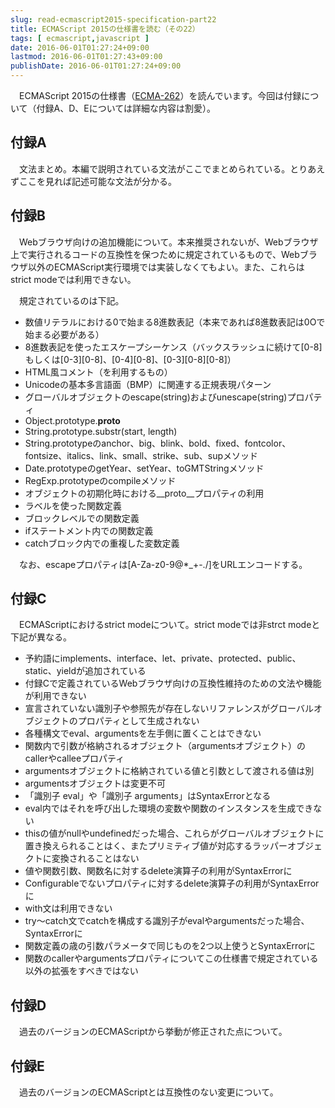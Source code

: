 ```yaml
---
slug: read-ecmascript2015-specification-part22
title: ECMAScript 2015の仕様書を読む（その22）
tags: [ ecmascript,javascript ]
date: 2016-06-01T01:27:24+09:00
lastmod: 2016-06-01T01:27:43+09:00
publishDate: 2016-06-01T01:27:24+09:00
---
```


　ECMAScript 2015の仕様書（[ECMA-262](http://www.ecma-international.org/publications/standards/Ecma-262.html)）を読んでいます。今回は付録について（付録A、D、Eについては詳細な内容は割愛）。

## 付録A


　文法まとめ。本編で説明されている文法がここでまとめられている。とりあえずここを見れば記述可能な文法が分かる。

## 付録B


　Webブラウザ向けの追加機能について。本来推奨されないが、Webブラウザ上で実行されるコードの互換性を保つために規定されているもので、Webブラウザ以外のECMAScript実行環境では実装しなくてもよい。また、これらはstrict modeでは利用できない。

　規定されているのは下記。

 - 数値リテラルにおける0で始まる8進数表記（本来であれば8進数表記は0Oで始まる必要がある）
 - 8進数表記を使ったエスケープシーケンス（バックスラッシュに続けて[0-8]もしくは[0-3][0-8]、[0-4][0-8]、[0-3][0-8][0-8]）
 - HTML風コメント（<!--、-->を利用するもの）
 - Unicodeの基本多言語面（BMP）に関連する正規表現パターン
 - グローバルオブジェクトのescape(string)およびunescape(string)プロパティ
 - Object.prototype.__proto__
 - String.prototype.substr(start, length)
 - String.prototypeのanchor、big、blink、bold、fixed、fontcolor、fontsize、italics、link、small、strike、sub、supメソッド
 - Date.prototypeのgetYear、setYear、toGMTStringメソッド
 - RegExp.prototypeのcompileメソッド
 - オブジェクトの初期化時における__proto__プロパティの利用
 - ラベルを使った関数定義
 - ブロックレベルでの関数定義
 - ifステートメント内での関数定義
 - catchブロック内での重複した変数定義

　なお、escapeプロパティは[A-Za-z0-9@*_+-./]をURLエンコードする。

## 付録C


　ECMAScriptにおけるstrict modeについて。strict modeでは非strct modeと下記が異なる。

 - 予約語にimplements、interface、let、private、protected、public、static、yieldが追加されている
 - 付録Cで定義されているWebブラウザ向けの互換性維持のための文法や機能が利用できない
 - 宣言されていない識別子や参照先が存在しないリファレンスがグローバルオブジェクトのプロパティとして生成されない
 - 各種構文でeval、argumentsを左手側に置くことはできない
 - 関数内で引数が格納されるオブジェクト（argumentsオブジェクト）のcallerやcalleeプロパティ
 - argumentsオブジェクトに格納されている値と引数として渡される値は別
 - argumentsオブジェクトは変更不可
 - 「識別子 eval」や「識別子 arguments」はSyntaxErrorとなる
 - eval内ではそれを呼び出した環境の変数や関数のインスタンスを生成できない
 - thisの値がnullやundefinedだった場合、これらがグローバルオブジェクトに置き換えられることはく、またプリミティブ値が対応するラッパーオブジェクトに変換されることはない
 - 値や関数引数、関数名に対するdelete演算子の利用がSyntaxErrorに
 - Configurableでないプロパティに対するdelete演算子の利用がSyntaxErrorに
 - with文は利用できない
 - try〜catch文でcatchを構成する識別子がevalやargumentsだった場合、SyntaxErrorに
 - 関数定義の歳の引数パラメータで同じものを2つ以上使うとSyntaxErrorに
 - 関数のcallerやargumentsプロパティについてこの仕様書で規定されている以外の拡張をすべきではない

## 付録D


　過去のバージョンのECMAScriptから挙動が修正された点について。

## 付録E


　過去のバージョンのECMAScriptとは互換性のない変更について。

